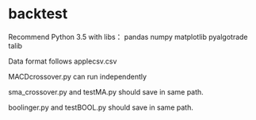 # backtest

Recommend Python 3.5 with libs：
pandas
numpy
matplotlib
pyalgotrade
talib


Data format follows applecsv.csv

MACDcrossover.py can run independently

sma_crossover.py and testMA.py should save in same path.

boolinger.py and testBOOL.py should save in same path.
